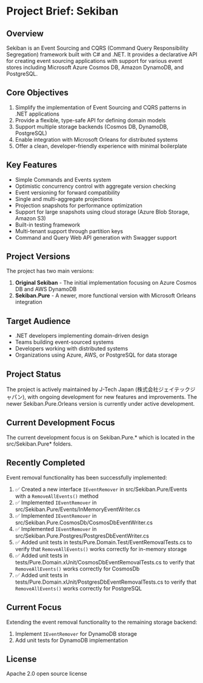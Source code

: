 # Project Brief: Sekiban

## Overview
Sekiban is an Event Sourcing and CQRS (Command Query Responsibility Segregation) framework built with C# and .NET. It provides a declarative API for creating event sourcing applications with support for various event stores including Microsoft Azure Cosmos DB, Amazon DynamoDB, and PostgreSQL.

## Core Objectives
1. Simplify the implementation of Event Sourcing and CQRS patterns in .NET applications
2. Provide a flexible, type-safe API for defining domain models
3. Support multiple storage backends (Cosmos DB, DynamoDB, PostgreSQL)
4. Enable integration with Microsoft Orleans for distributed systems
5. Offer a clean, developer-friendly experience with minimal boilerplate

## Key Features
- Simple Commands and Events system
- Optimistic concurrency control with aggregate version checking
- Event versioning for forward compatibility
- Single and multi-aggregate projections
- Projection snapshots for performance optimization
- Support for large snapshots using cloud storage (Azure Blob Storage, Amazon S3)
- Built-in testing framework
- Multi-tenant support through partition keys
- Command and Query Web API generation with Swagger support

## Project Versions
The project has two main versions:
1. **Original Sekiban** - The initial implementation focusing on Azure Cosmos DB and AWS DynamoDB
2. **Sekiban.Pure** - A newer, more functional version with Microsoft Orleans integration

## Target Audience
- .NET developers implementing domain-driven design
- Teams building event-sourced systems
- Developers working with distributed systems
- Organizations using Azure, AWS, or PostgreSQL for data storage

## Project Status
The project is actively maintained by J-Tech Japan (株式会社ジェイテックジャパン), with ongoing development for new features and improvements. The newer Sekiban.Pure.Orleans version is currently under active development.

## Current Development Focus
The current development focus is on Sekiban.Pure.* which is located in the src/Sekiban.Pure* folders.

## Recently Completed
Event removal functionality has been successfully implemented:

1. ✅ Created a new interface `IEventRemover` in src/Sekiban.Pure/Events with a `RemoveAllEvents()` method
2. ✅ Implemented `IEventRemover` in src/Sekiban.Pure/Events/InMemoryEventWriter.cs
3. ✅ Implemented `IEventRemover` in src/Sekiban.Pure.CosmosDb/CosmosDbEventWriter.cs
4. ✅ Implemented `IEventRemover` in src/Sekiban.Pure.Postgres/PostgresDbEventWriter.cs
5. ✅ Added unit tests in tests/Pure.Domain.Test/EventRemovalTests.cs to verify that `RemoveAllEvents()` works correctly for in-memory storage
6. ✅ Added unit tests in tests/Pure.Domain.xUnit/CosmosDbEventRemovalTests.cs to verify that `RemoveAllEvents()` works correctly for CosmosDb
7. ✅ Added unit tests in tests/Pure.Domain.xUnit/PostgresDbEventRemovalTests.cs to verify that `RemoveAllEvents()` works correctly for PostgreSQL

## Current Focus
Extending the event removal functionality to the remaining storage backend:

1. Implement `IEventRemover` for DynamoDB storage
2. Add unit tests for DynamoDB implementation

## License
Apache 2.0 open source license
